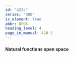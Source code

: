 ```yaml
---
id: "422c"
series: "400"
is_element: true
abbr: NFOS
heading_level: 4
page_in_manual: 420-3
---
```


#### Natural functions open space